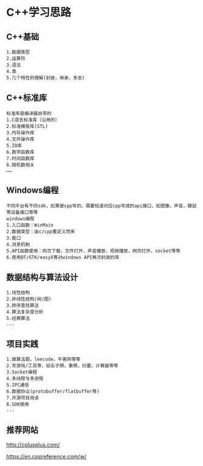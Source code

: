 # C++学习思路

## C++基础

```Text
1.数据类型
2.运算符
3.语法
4.类
5.几个特性的理解(封装，继承，多态)
```

## C++标准库

```Text
标准库是编译器自带的
1.C语言标准库（沿用的）
2.标准模板库(STL)
3.内存操作库
4.文件操作库
5.IO库
6.数学函数库
7.时间函数库
8.随机数相关
……
```

## Windows编程

```Text
不同平台有不同sdk，如果是cpp写的，需要知道对应cpp写成的api接口，如图像，声音，键鼠等设备接口等等
windows编程
1.入口函数：WinMain
2.数据类型：由c/cpp重定义而来
3.窗口
4.消息机制
5.API函数使用：网页下载，文件打开，声音播放，视频播放，网页打开，socket等等
6.使用QT/GTK/easyX等对windows API再次封装的库
```

## 数据结构与算法设计

```Text
1.线性结构
2.非线性结构(树/图)
3.排序查找算法
4.算法复杂度分析
5.经典算法
...
```

## 项目实践

```Text
1.做算法题，leecode，牛客网等等
2.写游戏/工具等，如五子棋，象棋，扫雷，计算器等等
3.Socket编程
4.多线程与多进程
5.IPC通信
6.数据协议(protobuffer/flatbuffer等)
7.开源项目阅读
8.SDK使用
...
```

## 推荐网站

<http://cplusplus.com/>

<https://en.cppreference.com/w/>
